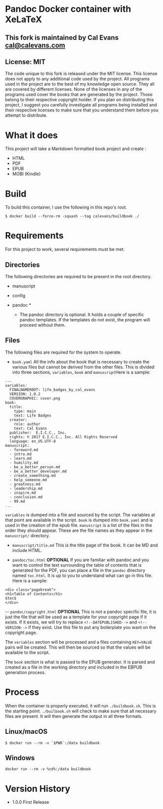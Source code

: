 # Pandoc Docker container with XeLaTeX

## This fork is maintained by Cal Evans <cal@calevans.com>

## License: MIT
The code unique to this fork is released under the MIT license. This license does not apply to any additional code used by the project. All programs used in the project are to the best of my knowledge open source. They all are covered by different licenses. None of the licenses in any of the programs used cover the books that are generated by the project. Those belong to their respective copyright holder. If you plan on distributing this project, I suggest you carefully investigate all programs being installed and their respective licenses to make sure that you understand them before you attempt to distribute.

# What it does

This project will take a Markdown formatted book project and create :

- HTML
- PDF
- EPUB
- MOBI (Kindle)

# Build

To build this container, I use the following in this repo's root.

```
$ docker build --force-rm -squash --tag calevans/buildbook ./
```

# Requirements
For this project to work, several requirements  must be met.

## Directories
The following directories are required to be present in the root directory.

- manuscript
- config
- pandoc *

  * The pandoc directory is optional. It holds a couple of specific pandoc templates. If the templates do not exist, the program will proceed without them.

## Files
The following files are required for the system to operate.

- `book.yaml`
All the info about the book that is necessary to create the various files but cannot be derived from the other files. This is divided into three sections, `variables`, `book` and `manuscript`Here is a sample:
    
```
---
variables:
  FINALNAMEROOT: life_badges_by_cal_evans
  VERSION: 1.0.2
  COVERGRAPHIC: cover.png
book:
  title:
    type: main
    text: Life Badges
  creator:
    role: author
    text: Cal Evans
  publisher:  E.I.C.C., Inc.
  rights: © 2017 E.I.C.C., Inc. All Rights Reserved
  language: en_US.UTF-8
manuscript:
  - foreword.md
  - intro.md
  - learn.md
  - humility.md
  - be_a_better_person.md
  - be_a_better_developer.md
  - create_something.md
  - help_someone.md
  - greatness.md
  - leadership.md
  - inspire.md
  - conclusion.md
  - 99.md  
...
```
`variables` is dumped into a file and sourced by the script. The variables at that point are available in the script.
`book` is dumped into `book.yaml` and is used in the creation of the epub file.
`manuscript` is a list of the files in the order they should appear. These are the file names as they appear in the `manuscript/` directory.

- `manuscript/title.md`
This is the title page of the book. It can be MD and include HTML. 


- `pandoc/toc.html`
**OPTIONAL** If you are familiar with pandoc and you want to control the text surrounding the table of contents that is generated for the PDF, you can place a file in the `pandoc` directory named `toc.html`. It is up to you to understand what can go in this file. Here is a sample:
```
<div class="pagebreak">
<h1>Table of Contents</h1>
$toc$
</div>
```

-- `pandoc/copyright.html`
**OPTIONAL** This is not a pandoc specific file, it is just the file that will be used as a template for your copyright page if it exists. If it exists, we will try to replace `<!--DATEPUBLISHED-->` and `<!--VERSION-->` if they exist. Use this file to put any boilerplate you want on the copyright page. 

The `variables` section will be processed and a files containing `KEY=VALUE` pairs will be created. This will then be sourced so that the values will be available to the script.

The `book` section is what is passed to the EPUB generator. It is parsed and created as a file in the working directory and included in the EBPUB generation process.


# Process
When the container is properly executed, it will run `./buildbook.sh`. This is the starting point. `./builbook.sh` will check to make sure that all necessary files are present. It will then generate the output in all three formats. 


## Linux/macOS
```
$ docker run --rm -v `$PWD`:/data buildbook
```

## Windows
```
docker run --rm -v %cd%:/data buildbook
```

# Version History
- 1.0.0 First Release